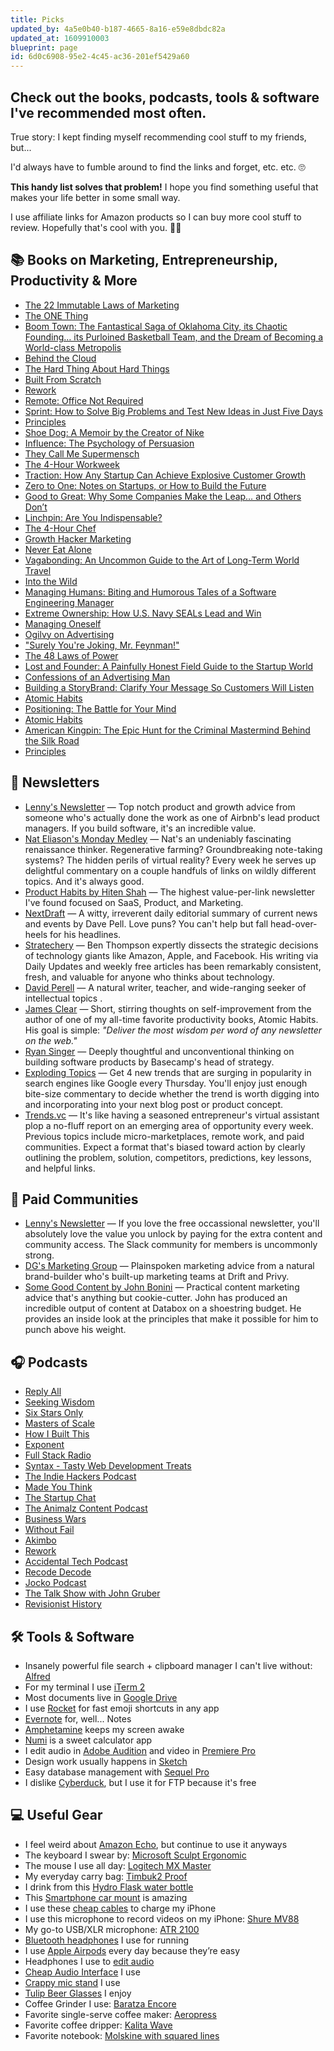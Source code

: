 ```yaml
---
title: Picks
updated_by: 4a5e0b40-b187-4665-8a16-e59e8dbdc82a
updated_at: 1609910003
blueprint: page
id: 6d0c6908-95e2-4c45-ac36-201ef5429a60
---
```

## Check out the books, podcasts, tools & software I've recommended most often.

True story: I kept finding myself recommending cool stuff to my friends, but...

I'd always have to fumble around to find the links and forget, etc. etc. 🙄

**This handy list solves that problem!** I hope you find something useful that makes your life better in some small way.

I use affiliate links for Amazon products so I can buy more cool stuff to review. Hopefully that's cool with you. 🤙🏻

📚 Books on Marketing, Entrepreneurship, Productivity & More
------------------------------------------------------------

*   [The 22 Immutable Laws of Marketing](https://amzn.to/2BrmGSB)
*   [The ONE Thing](https://amzn.to/2LqWT1s)
*   [Boom Town: The Fantastical Saga of Oklahoma City, its Chaotic Founding… its Purloined Basketball Team, and the Dream of Becoming a World-class Metropolis](https://amzn.to/2Br3rsk)
*   [Behind the Cloud](https://amzn.to/2BsztUP)
*   [The Hard Thing About Hard Things](https://amzn.to/2RakNDw)
*   [Built From Scratch](https://amzn.to/2Bu74Og)
*   [Rework](https://amzn.to/2S4uBMx)
*   [Remote: Office Not Required](https://amzn.to/2S4uAYZ)
*   [Sprint: How to Solve Big Problems and Test New Ideas in Just Five Days](https://amzn.to/2QCXQK3)
*   [Principles](https://amzn.to/2By92No)
*   [Shoe Dog: A Memoir by the Creator of Nike](https://amzn.to/2Lnh1Bs)
*   [Influence: The Psychology of Persuasion](https://amzn.to/2SeSJwp)
*   [They Call Me Supermensch](https://amzn.to/2LpH4bb)
*   [The 4-Hour Workweek](https://amzn.to/2QBtojj)
*   [Traction: How Any Startup Can Achieve Explosive Customer Growth](https://amzn.to/2R3scob)
*   [Zero to One: Notes on Startups, or How to Build the Future](https://amzn.to/2UU2YaZ)
*   [Good to Great: Why Some Companies Make the Leap… and Others Don’t](https://amzn.to/2UR7ib0)
*   [Linchpin: Are You Indispensable?](https://amzn.to/2RariWW)
*   [The 4-Hour Chef](https://amzn.to/2CmHZ9y)
*   [Growth Hacker Marketing](https://amzn.to/2V1Xn2y)
*   [Never Eat Alone](https://amzn.to/2S4zCVn)
*   [Vagabonding: An Uncommon Guide to the Art of Long-Term World Travel](https://amzn.to/2CnwIpt)
*   [Into the Wild](https://amzn.to/2rI3Vpv)
*   [Managing Humans: Biting and Humorous Tales of a Software Engineering Manager](https://amzn.to/2BpvcRS)
*   [Extreme Ownership: How U.S. Navy SEALs Lead and Win](https://amzn.to/2QYr2un)
*   [Managing Oneself](https://amzn.to/2R3VraB)
*   [Ogilvy on Advertising](https://amzn.to/2BrmDpY)
*   ["Surely You're Joking, Mr. Feynman!"](https://amzn.to/2ClDoEF)
*   [The 48 Laws of Power](https://amzn.to/2rImA4u)
*   [Lost and Founder: A Painfully Honest Field Guide to the Startup World](https://amzn.to/2Bx59IS)
*   [Confessions of an Advertising Man](https://amzn.to/2S8Zgsl)
*   [Building a StoryBrand: Clarify Your Message So Customers Will Listen](https://amzn.to/2R0WDvp)
*   [Atomic Habits](https://www.amazon.com/Atomic-Habits-Proven-Build-Break/dp/0735211299)
*   [Positioning: The Battle for Your Mind](https://www.amazon.com/McGraw-Hill-Education-Positioning-Battle-Your/dp/B000EQDE1C/)
*   [Atomic Habits](https://www.amazon.com/Atomic-Habits-Proven-Build-Break/dp/0735211299)
*   [American Kingpin: The Epic Hunt for the Criminal Mastermind Behind the Silk Road](https://www.amazon.com/American-Kingpin-Criminal-Mastermind-Behind/dp/B06Y1QXMXX/)
*   [Principles](https://www.amazon.com/Simon-Schuster-Audio-Principles-Life/dp/B074B2CZJG/ref=sr_1_1?ie=UTF8&qid=1549497822&sr=1-1-spons&keywords=principles)

📧 Newsletters
-----------
* [Lenny's Newsletter](https://www.lennyrachitsky.com/) — Top notch product and growth advice from someone who's actually done the work as one of Airbnb's lead product managers. If you build software,  it's an incredible value.
* [Nat Eliason's Monday Medley](https://www.nateliason.com/join) —  Nat's an undeniably fascinating renaissance thinker. Regenerative farming? Groundbreaking note-taking systems? The hidden perils of virtual reality? Every week he serves up delightful commentary on a couple handfuls of links on wildly different topics. And it's always good.
* [Product Habits by Hiten Shah](https://producthabits.com/) — The highest value-per-link newsletter I've found focused on SaaS, Product, and Marketing.
* [NextDraft](https://nextdraft.com/) — A witty, irreverent daily editorial summary of current news and events by Dave Pell. Love puns? You can't help but fall head-over-heels for his headlines.
* [Stratechery](https://stratechery.com/) — Ben Thompson expertly dissects the strategic decisions of technology giants like Amazon, Apple, and Facebook. His writing via Daily Updates and weekly free articles has been remarkably consistent, fresh, and valuable for anyone who thinks about technology. 
* [David Perell](https://perell.com/newsletter/) — A natural writer, teacher, and wide-ranging seeker of intellectual topics . 
* [James Clear](https://jamesclear.com/newsletter) — Short, stirring thoughts on self-improvement from the author of one of my all-time favorite productivity books, Atomic Habits. His goal is simple: *"Deliver the most wisdom per word of any newsletter on the web."*
* [Ryan Singer](https://mailchi.mp/hey/ryans-newsletter) — Deeply thoughtful and unconventional thinking on building software products by Basecamp's head of strategy.
* [Exploding Topics](https://explodingtopics.com/) — Get 4 new trends that are surging in popularity in search engines like Google every Thursday. You'll enjoy just enough bite-size commentary to decide whether the trend is worth digging into and incorporating into your next blog post or product concept.
* [Trends.vc](https://join.trends.vc/) — It's like having a seasoned entrepreneur's virtual assistant plop a no-fluff report on an emerging area of opportunity every week. Previous topics include micro-marketplaces, remote work, and paid communities. Expect a format that's biased toward action by clearly outlining the problem, solution, competitors, predictions, key lessons, and helpful links.

💸 Paid Communities
-----------
* [Lenny's Newsletter](https://www.lennyrachitsky.com/) — If you love the free occassional newsletter, you'll absolutely love the value you unlock by paying for the extra content and community access. The Slack community for members is uncommonly strong.
* [DG's Marketing Group](https://www.patreon.com/davegerhardt) — Plainspoken marketing advice from a natural brand-builder who's built-up marketing teams at Drift and Privy.
* [Some Good Content by John Bonini](https://www.patreon.com/somegoodcontent) — Practical content marketing advice that's anything but cookie-cutter. John has produced an incredible output of content at Databox on a shoestring budget. He provides an inside look at the principles that make it possible for him to punch above his weight.

🎧 Podcasts
-----------

*   [Reply All](https://overcast.fm/itunes941907967/reply-all)
*   [Seeking Wisdom](https://overcast.fm/itunes1072506427/seeking-wisdom)
*   [Six Stars Only](https://overcast.fm/itunes1372509198/six-stars-only)
*   [Masters of Scale](https://overcast.fm/itunes1227971746/masters-of-scale-with-reid-hoffman)
*   [How I Built This](https://overcast.fm/itunes1150510297/how-i-built-this-with-guy-raz)
*   [Exponent](https://overcast.fm/itunes826420969/exponent)
*   [Full Stack Radio](https://overcast.fm/itunes931714873/full-stack-radio)
*   [Syntax - Tasty Web Development Treats](https://overcast.fm/itunes1253186678/syntax-tasty-web-development-treats)
*   [The Indie Hackers Podcast](https://overcast.fm/itunes1206165808/the-indie-hackers-podcast)
*   [Made You Think](https://overcast.fm/itunes1281256991/made-you-think)
*   [The Startup Chat](https://overcast.fm/itunes997616345/the-startup-chat-with-steli-and-hiten)
*   [The Animalz Content Podcast](https://overcast.fm/itunes1436223574/the-animalz-content-podcast)
*   [Business Wars](https://overcast.fm/itunes1335814741/business-wars)
*   [Without Fail](https://overcast.fm/itunes1437293054/without-fail)
*   [Akimbo](https://overcast.fm/itunes1345042626/akimbo-a-podcast-from-seth-godin)
*   [Rework](https://overcast.fm/itunes1264193508/rework)
*   [Accidental Tech Podcast](https://overcast.fm/itunes617416468/accidental-tech-podcast)
*   [Recode Decode](https://overcast.fm/itunes1011668648/recode-decode-hosted-by-kara-swisher)
*   [Jocko Podcast](https://overcast.fm/itunes1070322219/jocko-podcast)
*   [The Talk Show with John Gruber](https://overcast.fm/itunes528458508/the-talk-show-with-john-gruber)
*   [Revisionist History](https://overcast.fm/itunes1119389968/revisionist-history)


🛠️ Tools & Software
--------------------

*   Insanely powerful file search + clipboard manager I can't live without: [Alfred](https://www.alfredapp.com/)
*   For my terminal I use [iTerm 2](https://www.iterm2.com/)
*   Most documents live in [Google Drive](https://drive.google.com)
*   I use [Rocket](https://matthewpalmer.net/rocket/) for fast emoji shortcuts in any app
*   [Evernote](https://evernote.com/) for, well... Notes
*   [Amphetamine](https://itunes.apple.com/us/app/amphetamine/id937984704?mt=12) keeps my screen awake
*   [Numi](https://numi.io/) is a sweet calculator app
*   I edit audio in [Adobe Audition](https://www.adobe.com/products/audition.html) and video in [Premiere Pro](https://www.adobe.com/products/premiere.html)
*   Design work usually happens in [Sketch](https://www.sketchapp.com/)
*   Easy database management with [Sequel Pro](https://www.sequelpro.com/)
*   I dislike [Cyberduck](https://cyberduck.io/), but I use it for FTP because it's free

💻 Useful Gear
--------------

*   I feel weird about [Amazon Echo](https://amzn.to/2QE05fT), but continue to use it anyways
*   The keyboard I swear by: [Microsoft Sculpt Ergonomic](https://amzn.to/2QYkoUX)
*   The mouse I use all day: [Logitech MX Master](https://amzn.to/2Lr0IU9)
*   My everyday carry bag: [Timbuk2 Proof](https://amzn.to/2QIP6Cd)
*   I drink from this [Hydro Flask water bottle](https://amzn.to/2R2RmDw)
*   This [Smartphone car mount](https://amzn.to/2R8apw0) is amazing
*   I use these [cheap cables](https://amzn.to/2QYmyE3) to charge my iPhone
*   I use this microphone to record videos on my iPhone: [Shure MV88](https://amzn.to/2BtGmoZ)
*   My go-to USB/XLR microphone: [ATR 2100](https://amzn.to/2R3oN8Y)
*   [Bluetooth headphones](https://amzn.to/2SblFp0) I use for running
*   I use [Apple Airpods](https://www.apple.com/shop/product/MMEF2AM/A/airpods) every day because they’re easy
*   Headphones I use to [edit audio](https://amzn.to/2R2HtFT)
*   [Cheap Audio Interface](https://amzn.to/2QCZiMv) I use
*   [Crappy mic stand](https://amzn.to/2ECMWxp) I use
*   [Tulip Beer Glasses](https://amzn.to/2rJi1a5) I enjoy
*   Coffee Grinder I use: [Baratza Encore](https://amzn.to/2R6qwdD)
*   Favorite single-serve coffee maker: [Aeropress](https://amzn.to/2LneIyg)
*   Favorite coffee dripper: [Kalita Wave](https://amzn.to/2RbTQQd)
*   Favorite notebook: [Molskine with squared lines](https://amzn.to/2UU17Tz)